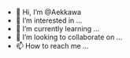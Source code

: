 - 👋 Hi, I’m @Aekkawa
- 👀 I’m interested in ...
- 🌱 I’m currently learning ...
- 💞️ I’m looking to collaborate on ...
- 📫 How to reach me ...

<!---
Aekkawa/Aekkawa is a ✨ special ✨ repository because its `README.md` (this file) appears on your GitHub profile.
You can click the Preview link to take a look at your changes.
--->
